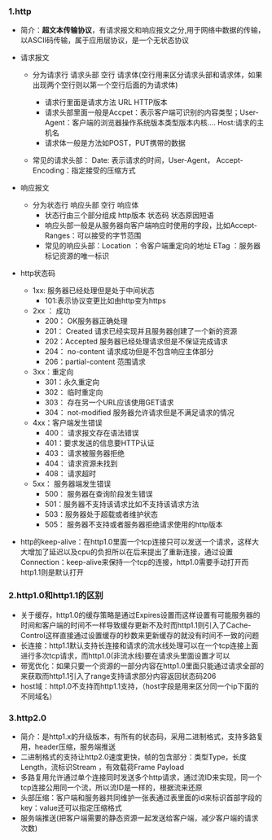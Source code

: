 ### 1.http

- 简介：**超文本传输协议**，有请求报文和响应报文之分,用于网络中数据的传输，以ASCⅡ码传输，属于应用层协议，是一个无状态协议

- 请求报文

  - 分为请求行 请求头部 空行 请求体(空行用来区分请求头部和请求体，如果出现两个空行则以第一个空行后面的为请求体)
    - 请求行里面是请求方法 URL HTTP版本
    - 请求头部里面一般是Accpet：表示客户端可识别的内容类型；User-Agent：客户端的浏览器操作系统版本类型版本内核.... Host:请求的主机名
    - 请求体一般是方法如POST，PUT携带的数据

  - 常见的请求头部： Date: 表示请求的时间，User-Agent， Accept-Encoding：指定接受的压缩方式

- 响应报文
  - 分为状态行 响应头部 空行 响应体
    - 状态行由三个部分组成 http版本 状态码 状态原因短语
    - 响应头部一般是从服务器向客户端响应时使用的字段，比如Accept-Ranges：可以接受的字节范围 
    - 常见的响应头部：Location ：令客户端重定向的地址 ETag ：服务器标记资源的唯一标识

- http状态码
  - 1xx: 服务器已经处理但是处于中间状态
    - 101:表示协议变更比如由http变为https
  - 2xx ： 成功
    - 200： OK服务器正确处理
    - 201： Created 请求已经实现并且服务器创建了一个新的资源
    - 202：Accepted 服务器已经处理请求但是不保证完成请求
    - 204： no-content 请求成功但是不包含响应主体部分
    - 206：partial-content 范围请求
  - 3xx：重定向
    - 301：永久重定向
    - 302： 临时重定向
    - 303： 存在另一个URL应该使用GET请求
    - 304： not-modified  服务器允许请求但是不满足请求的情况
  - 4xx：客户端发生错误
    - 400： 请求报文存在语法错误
    - 401：要求发送的信息要HTTP认证
    - 403： 请求被服务器拒绝
    - 404： 请求资源未找到
    - 408： 请求超时
  - 5xx： 服务器端发生错误
    - 500： 服务器在查询阶段发生错误
    - 501：服务器不支持该请求比如不支持该请求方法
    - 503：服务器处于超载或者维护状态
    - 505： 服务器不支持或者服务器拒绝请求使用的http版本

- http的keep-alive：在http1.0里面一个tcp连接只可以发送一个请求，这样大大增加了延迟以及cpu的负担所以在后来提出了重新连接，通过设置Connection：keep-alive来保持一个tcp的连接，http1.0需要手动打开而http1.1则是默认打开

### 2.http1.0和http1.1的区别

- 关于缓存，http1.0的缓存策略是通过Expires设置而这样设置有可能服务器的时间和客户端的时间不一样导致缓存更新不及时而http1.1则引入了Cache-Control这样直接通过设置缓存的秒数来更新缓存的就没有时间不一致的问题
- 长连接：http1.1默认支持长连接和请求的流水线处理可以在一个tcp连接上面进行多次tcp请求，而http1.0(非流水线)要在请求头里面设置才可以
- 带宽优化：如果只要一个资源的一部分内容在http1.0里面只能通过请求全部的来获取而http1.1引入了range支持请求部分内容返回状态码206
- host域：http1.0不支持而http1.1支持，（host字段是用来区分同一个ip下面的不同域名）

### 3.http2.0

- 简介：是http1.x的升级版本，有所有的状态码，采用二进制格式，支持多路复用，header压缩，服务端推送
-  二进制格式的支持让http2.0速度更快，帧的包含部分：类型Type，长度Length，流标识Stream ，有效载荷Frame Payload
-  多路复用允许通过单个连接同时发送多个http请求，通过流ID来实现，同一个tcp连接公用同一个流，所以流ID是一样的，根据流来还原
-  头部压缩：客户端和服务器共同维护一张表通过表里面的id来标识首部字段的key：value还可以指定压缩格式
-  服务端推送(把客户端需要的静态资源一起发送给客户端，减少客户端的请求次数)



